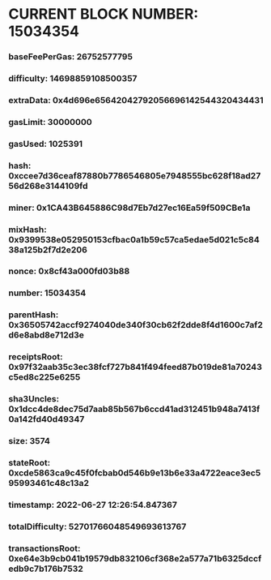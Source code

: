 # CURRENT BLOCK NUMBER: 15034354

### baseFeePerGas: 26752577795
### difficulty: 14698859108500357
### extraData: 0x4d696e65642042792056696142544320434431
### gasLimit: 30000000
### gasUsed: 1025391
### hash: 0xccee7d36ceaf87880b7786546805e7948555bc628f18ad2756d268e3144109fd
### miner: 0x1CA43B645886C98d7Eb7d27ec16Ea59f509CBe1a
### mixHash: 0x9399538e052950153cfbac0a1b59c57ca5edae5d021c5c8438a125b2f7d2e206
### nonce: 0x8cf43a000fd03b88
### number: 15034354
### parentHash: 0x36505742accf9274040de340f30cb62f2dde8f4d1600c7af2d6e8abd8e712d3e
### receiptsRoot: 0x97f32aab35c3ec38fcf727b841f494feed87b019de81a70243c5ed8c225e6255
### sha3Uncles: 0x1dcc4de8dec75d7aab85b567b6ccd41ad312451b948a7413f0a142fd40d49347
### size: 3574
### stateRoot: 0xcde5863ca9c45f0fcbab0d546b9e13b6e33a4722eace3ec595993461c48c13a2
### timestamp: 2022-06-27 12:26:54.847367
### totalDifficulty: 52701766048549693613767
### transactionsRoot: 0xe64e3b9cb041b19579db832106cf368e2a577a71b6325dccfedb9c7b176b7532
